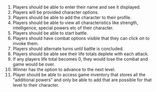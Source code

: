1. Players should be able to enter their name and see it displayed.
2. Players will be provided character options.
3. Players should be able to add the character to their profile.
4. Players should be able to view all characteristics like strength, intelligence, special powers etc of their character.
5. Players should be able to start battle.
6. Players should have combat options visible that they can click on to invoke them.
7. Players should alternate turns until battle is concluded.
8. Players should be able see their life totals deplete with each  attack.
9. If any players life total becomes 0, they would lose the combat and game would be over.
10. Winner has the option to advance to the next level.
11. Player should be able to access game inventory that stores all the "additional powers" and only be able to add that are possible for that level to their character.
